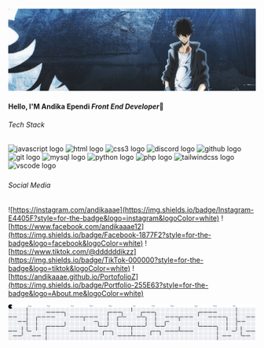 

![AndikaEp](/img/14112604.jpg)

<!--
**andikaaae/andikaaae** is a ✨ _special_ ✨ repository because its `README.md` (this file) appears on your GitHub profile.

Here are some ideas to get you started:

- 🔭 I’m currently working on ...
- 🌱 I’m currently learning ...
- 👯 I’m looking to collaborate on ...
- 🤔 I’m looking for help with ...
- 💬 Ask me about ...
- 📫 How to reach me: ...
- 😄 Pronouns: ...
- ⚡ Fun fact: ...
-->

#### Hello, I'M Andika Ependi ***Front End Developer***👋



###### Tech Stack

<div align="left">
  <img src="https://cdn.jsdelivr.net/gh/devicons/devicon/icons/javascript/javascript-original.svg" height="40" alt="javascript logo"/>
  <img src="https://skillicons.dev/icons?i=html" height="40" alt="html logo"  />
  <img src="https://skillicons.dev/icons?i=css" height="40" alt="css3 logo"  />
  <img src="https://skillicons.dev/icons?i=discord" height="40" alt="discord logo"  />
  <img src="https://skillicons.dev/icons?i=github" height="40" alt="github logo"  />
  <img src="https://skillicons.dev/icons?i=git" height="40" alt="git logo"  />
  <img src="https://skillicons.dev/icons?i=mysql" height="40" alt="mysql logo"  />
  <img src="https://skillicons.dev/icons?i=py" height="40" alt="python logo"  />
  <img src="https://skillicons.dev/icons?i=php" height="40" alt="php logo"  />
  <img src="https://skillicons.dev/icons?i=tailwind" height="40" alt="tailwindcss logo"  />
  <img src="https://skillicons.dev/icons?i=vscode" height="40" alt="vscode logo"  />
</div>

###


###### Social Media

![https://instagram.com/andikaaae](https://img.shields.io/badge/Instagram-E4405F?style=for-the-badge&logo=instagram&logoColor=white) ![https://www.facebook.com/andikaaae12](https://img.shields.io/badge/Facebook-1877F2?style=for-the-badge&logo=facebook&logoColor=white) ![https://www.tiktok.com/@ddddddikzz](https://img.shields.io/badge/TikTok-000000?style=for-the-badge&logo=tiktok&logoColor=white) ![https://andikaaae.github.io/PortofolioZ](https://img.shields.io/badge/Portfolio-255E63?style=for-the-badge&logo=About.me&logoColor=white)

<picture>
  <source media="(prefers-color-scheme: dark)" srcset="https://raw.githubusercontent.com/andikaaae/andikaaae/output/pacman-contribution-graph-dark.svg">
  <source media="(prefers-color-scheme: light)" srcset="https://raw.githubusercontent.com/andikaaae/andikaaae/output/pacman-contribution-graph.svg">
  <img alt="pacman contribution graph" src="https://raw.githubusercontent.com/andikaaae/andikaaae/output/pacman-contribution-graph.svg">
</picture>